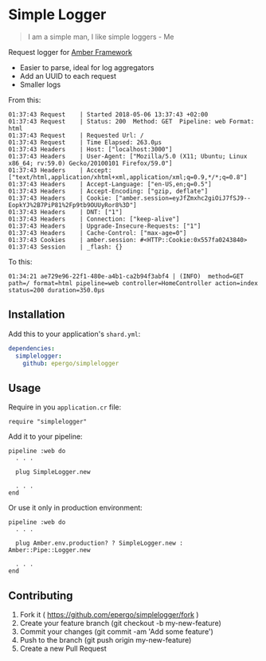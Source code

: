 # Simple Logger

> I am a simple man, I like simple loggers - Me

Request logger for [Amber Framework](https://github.com/amberframework/amber)

* Easier to parse, ideal for log aggregators
* Add an UUID to each request
* Smaller logs

From this:

```
01:37:43 Request    | Started 2018-05-06 13:37:43 +02:00
01:37:43 Request    | Status: 200  Method: GET  Pipeline: web Format: html
01:37:43 Request    | Requested Url: /
01:37:43 Request    | Time Elapsed: 263.0µs
01:37:43 Headers    | Host: ["localhost:3000"]
01:37:43 Headers    | User-Agent: ["Mozilla/5.0 (X11; Ubuntu; Linux x86_64; rv:59.0) Gecko/20100101 Firefox/59.0"]
01:37:43 Headers    | Accept: ["text/html,application/xhtml+xml,application/xml;q=0.9,*/*;q=0.8"]
01:37:43 Headers    | Accept-Language: ["en-US,en;q=0.5"]
01:37:43 Headers    | Accept-Encoding: ["gzip, deflate"]
01:37:43 Headers    | Cookie: ["amber.session=eyJfZmxhc2giOiJ7fSJ9--EopkYJ%2B7PiP81%2Fp9tb9OUUyRor8%3D"]
01:37:43 Headers    | DNT: ["1"]
01:37:43 Headers    | Connection: ["keep-alive"]
01:37:43 Headers    | Upgrade-Insecure-Requests: ["1"]
01:37:43 Headers    | Cache-Control: ["max-age=0"]
01:37:43 Cookies    | amber.session: #<HTTP::Cookie:0x557fa0243840>
01:37:43 Session    | _flash: {}
```

To this:

```
01:34:21 ae729e96-22f1-480e-a4b1-ca2b94f3abf4 | (INFO)  method=GET path=/ format=html pipeline=web controller=HomeController action=index status=200 duration=350.0µs
```

## Installation

Add this to your application's `shard.yml`:

```yaml
dependencies:
  simplelogger:
    github: epergo/simplelogger
```

## Usage

Require in you `application.cr` file:

```crystal
require "simplelogger"
```

Add it to your pipeline:


```crystal
pipeline :web do
  . . .

  plug SimpleLogger.new

  . . .
end
```

Or use it only in production environment:

```crystal
pipeline :web do
  . . .

  plug Amber.env.production? ? SimpleLogger.new : Amber::Pipe::Logger.new

  . . .
end
```

## Contributing

1. Fork it ( https://github.com/epergo/simplelogger/fork )
2. Create your feature branch (git checkout -b my-new-feature)
3. Commit your changes (git commit -am 'Add some feature')
4. Push to the branch (git push origin my-new-feature)
5. Create a new Pull Request
